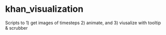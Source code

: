 # khan_visualization
Scripts to 1) get images of timesteps 2) animate, and  3) viusalize with tooltip &amp; scrubber
